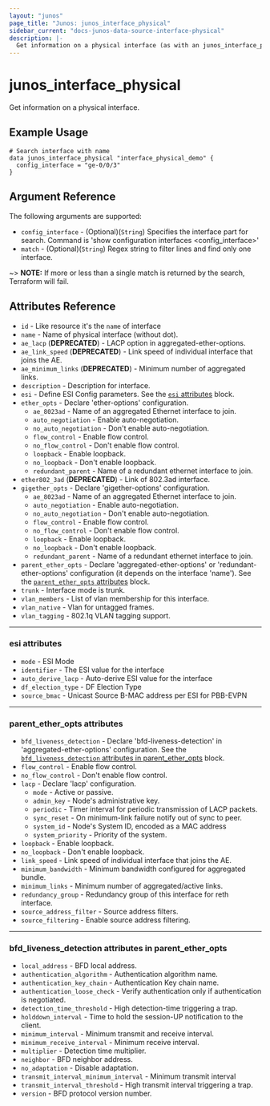 ```yaml
---
layout: "junos"
page_title: "Junos: junos_interface_physical"
sidebar_current: "docs-junos-data-source-interface-physical"
description: |-
  Get information on a physical interface (as with an junos_interface_physcial resource import)
---
```


# junos_interface_physical

Get information on a physical interface.

## Example Usage

```hcl
# Search interface with name
data junos_interface_physical "interface_physical_demo" {
  config_interface = "ge-0/0/3"
}
```

## Argument Reference

The following arguments are supported:

* `config_interface` - (Optional)(`String`) Specifies the interface part for search. Command is 'show configuration interfaces <config_interface>'
* `match` - (Optional)(`String`) Regex string to filter lines and find only one interface.

~> **NOTE:** If more or less than a single match is returned by the search, Terraform will fail.

## Attributes Reference

* `id` - Like resource it's the `name` of interface
* `name` - Name of physical interface (without dot).
* `ae_lacp` (**DEPRECATED**) - LACP option in aggregated-ether-options.
* `ae_link_speed` (**DEPRECATED**)  - Link speed of individual interface that joins the AE.
* `ae_minimum_links` (**DEPRECATED**) - Minimum number of aggregated links.
* `description` - Description for interface.
* `esi` - Define ESI Config parameters. See the [`esi` attributes](#esi-attributes) block.
* `ether_opts` - Declare 'ether-options' configuration.
  * `ae_8023ad` - Name of an aggregated Ethernet interface to join.
  * `auto_negotiation` - Enable auto-negotiation.
  * `no_auto_negotiation` - Don't enable auto-negotiation.
  * `flow_control` - Enable flow control.
  * `no_flow_control` - Don't enable flow control.
  * `loopback` - Enable loopback.
  * `no_loopback` - Don't enable loopback.
  * `redundant_parent` - Name of a redundant ethernet interface to join.
* `ether802_3ad` (**DEPRECATED**) - Link of 802.3ad interface.
* `gigether_opts` - Declare 'gigether-options' configuration.
  * `ae_8023ad` - Name of an aggregated Ethernet interface to join.
  * `auto_negotiation` - Enable auto-negotiation.
  * `no_auto_negotiation` - Don't enable auto-negotiation.
  * `flow_control` - Enable flow control.
  * `no_flow_control` - Don't enable flow control.
  * `loopback` - Enable loopback.
  * `no_loopback` - Don't enable loopback.
  * `redundant_parent` - Name of a redundant ethernet interface to join.
* `parent_ether_opts` - Declare 'aggregated-ether-options' or 'redundant-ether-options' configuration (it depends on the interface 'name'). See the [`parent_ether_opts` attributes](#parent_ether_opts-attributes) block.
* `trunk` - Interface mode is trunk.
* `vlan_members` - List of vlan membership for this interface.
* `vlan_native` - Vlan for untagged frames.
* `vlan_tagging` - 802.1q VLAN tagging support.

---

### esi attributes

* `mode` - ESI Mode
* `identifier` - The ESI value for the interface
* `auto_derive_lacp` - Auto-derive ESI value for the interface
* `df_election_type` - DF Election Type
* `source_bmac` - Unicast Source B-MAC address per ESI for PBB-EVPN

---

### parent_ether_opts attributes

* `bfd_liveness_detection` - Declare 'bfd-liveness-detection' in 'aggregated-ether-options' configuration. See the [`bfd_liveness_detection` attributes in parent_ether_opts](#bfd_liveness_detection-attributes-in-parent_ether_opts) block.
* `flow_control` - Enable flow control.
* `no_flow_control` - Don't enable flow control.
* `lacp` - Declare 'lacp' configuration.
  * `mode` - Active or passive.
  * `admin_key` - Node's administrative key.
  * `periodic` - Timer interval for periodic transmission of LACP packets.
  * `sync_reset` - On minimum-link failure notify out of sync to peer.
  * `system_id` - Node's System ID, encoded as a MAC address
  * `system_priority` - Priority of the system.
* `loopback` - Enable loopback.
* `no_loopback` - Don't enable loopback.
* `link_speed` - Link speed of individual interface that joins the AE.
* `minimum_bandwidth` - Minimum bandwidth configured for aggregated bundle.
* `minimum_links` - Minimum number of aggregated/active links.
* `redundancy_group` - Redundancy group of this interface for reth interface.
* `source_address_filter` - Source address filters.
* `source_filtering` - Enable source address filtering.

---

### bfd_liveness_detection attributes in parent_ether_opts

* `local_address` - BFD local address.
* `authentication_algorithm` - Authentication algorithm name.
* `authentication_key_chain` - Authentication Key chain name.
* `authentication_loose_check` - Verify authentication only if authentication is negotiated.
* `detection_time_threshold` - High detection-time triggering a trap.
* `holddown_interval` - Time to hold the session-UP notification to the client.
* `minimum_interval` - Minimum transmit and receive interval.
* `minimum_receive_interval` - Minimum receive interval.
* `multiplier` - Detection time multiplier.
* `neighbor` - BFD neighbor address.
* `no_adaptation` - Disable adaptation.
* `transmit_interval_minimum_interval` - Minimum transmit interval
* `transmit_interval_threshold` - High transmit interval triggering a trap.
* `version` - BFD protocol version number.
